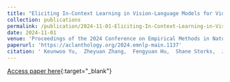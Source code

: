 ```yaml
---
title: "Eliciting In-Context Learning in Vision-Language Models for Videos Through Curated Data Distributional Properties"
collection: publications
permalink: /publication/2024-11-01-Eliciting-In-Context-Learning-in-Vision-Language-Models-for-Videos-Through-Curated-Data-Distributional-Properties
date: 2024-11-01
venue: 'Proceedings of the 2024 Conference on Empirical Methods in Natural Language Processing'
paperurl: 'https://aclanthology.org/2024.emnlp-main.1137'
citation: ' Keunwoo Yu,  Zheyuan Zhang,  Fengyuan Hu,  Shane Storks,  Joyce Chai, &quot;Eliciting In-Context Learning in Vision-Language Models for Videos Through Curated Data Distributional Properties.&quot; Proceedings of the 2024 Conference on Empirical Methods in Natural Language Processing, 2024.'
---
```

[Access paper here](https://aclanthology.org/2024.emnlp-main.1137){:target="_blank"}
